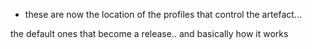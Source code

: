 - these are now the location of the profiles that control the artefact... 

the default ones that become a release.. and basically how it works
